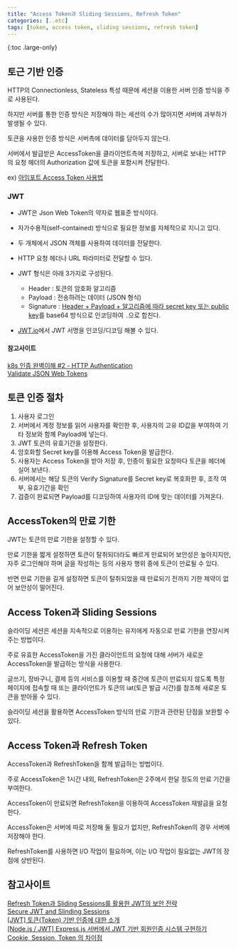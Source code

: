 ```yaml
---
title: "Access Token과 Sliding Sessions, Refresh Token"
categories: [..etc]
tags: [token, access token, sliding sessions, refresh token]
---
```


{:toc .large-only}

## 토근 기반 인증

HTTP의 Connectionless, Stateless 특성 때문에 세션을 이용한 서버 인증 방식을 주로 사용된다.

하지만 서버를 통한 인증 방식은 저장해야 하는 세션의 수가 많아지면 서버에 과부하가 발생될 수 있다.

토큰을 사용한 인증 방식은 서버측에 데이터를 담아두지 않는다.

서버에서 발급받은 AccessToken을 클라이언트측에 저장하고, 서버로 보내는 HTTP의 요청 헤더의 Authorization 값에 토큰을 포함시켜 전달한다.

ex) [아임포트 Access Token 사용법](https://docs.iamport.kr/tech/access-token)

### JWT

- JWT은 Json Web Token의 약자로 웹표준 방식이다.

- 자가수용적(self-contained) 방식으로 필요한 정보를 자체적으로 지니고 있다.

- 두 개체에서 JSON 객체를 사용하여 데이터를 전달한다.

- HTTP 요청 헤더나 URL 파라미터로 전달할 수 있다.

- JWT 형식은 아래 3가지로 구성된다.
    - Header : 토큰의 암호화 알고리즘
    - Payload : 전송하려는 데이터 (JSON 형식)
    - Signature : <u>Header + Payload + 알고리즘에 따라 secret key 또는 public key</u>를 base64 방식으로 인코딩하여 `.`으로 합친다.

- [JWT.io](https://jwt.io/?_ga=2.163251572.952146497.1636521097-1933711542.1636521097&_gl=1*1ys1crh*rollup_ga*MTkzMzcxMTU0Mi4xNjM2NTIxMDk3*rollup_ga_F1G3E656YZ*MTYzNjUyMTA5Ny4xLjAuMTYzNjUyMTA5Ny42MA..)에서 JWT 서명을 인코딩/디코딩 해볼 수 있다.

#### 참고사이트
[k8s 인증 완벽이해 #2 - HTTP Authentication](https://coffeewhale.com/kubernetes/authentication/http-auth/2020/05/03/auth02/)<br/>
[Validate JSON Web Tokens](https://auth0.com/docs/security/tokens/json-web-tokens/validate-json-web-tokens)

## 토큰 인증 절차

1. 사용자 로그인
2. 서버에서 계정 정보를 읽어 사용자를 확인한 후, 사용자의 고유 ID값을 부여하여 기타 정보와 함께 Payload에 넣는다.
3. JWT 토큰의 유효기간을 설정한다.
4. 암호화할 Secret key를 이용해 Access Token을 발급한다.
5. 사용자는 Access Token을 받아 저장 후, 인증이 필요한 요청마다 토큰을 헤더에 실어 보낸다.
6. 서버에서는 해당 토큰의 Verify Signature를 Secret key로 복호화한 후, 조작 여부, 유효기간을 확인
7. 검증이 완료되면 Payload를 디코딩하여 사용자의 ID에 맞는 데이터를 가져온다.

## AccessToken의 만료 기한

JWT는 토큰의 만료 기한을 설정할 수 있다.

만료 기한을 짧게 설정하면 토큰이 탈취되더라도 빠르게 만료되어 보안성은 높아지지만, 자주 로그인해야 하며 글을 작성하는 등의 사용자 행위 중에 토큰이 만료될 수 있다.

반면 만료 기한을 길게 설정하면 토큰이 탈취되었을 때 만료되기 전까지 기한 제약이 없어 보안성이 떨어진다.

## Access Token과 Sliding Sessions

슬라이딩 세션은 세션을 지속적으로 이용하는 유저에게 자동으로 만료 기한을 연장시켜주는 방법이다.

주로 유효한 AccessToken을 가진 클라이언트의 요청에 대해 서버가 새로운 AccessToken을 발급하는 방식을 사용한다.

글쓰기, 장바구니, 결제 등의 서비스를 이용할 때 중간에 토큰이 만료되지 않도록 특정 페이지에 접속할 때 또는 클라이언트가 토큰의 iat(토큰 발급 시간)를 참조해 새로운 토큰을 받아올 수 있다.

슬라이딩 세션을 활용하면 AccessToken 방식의 만료 기한과 관련된 단점을 보완할 수 있다.

## Access Token과 Refresh Token

AccessToken과 RefreshToken을 함께 발급하는 방법이다.

주로 AccessToken은 1시간 내외, RefreshToken은 2주에서 한달 정도의 만료 기간을 부여한다.

AccessToken이 만료되면 RefreshToken을 이용하여 AccessToken 재발급을 요청한다.

AccessToken은 서버에 따로 저장해 둘 필요가 없지만, RefreshToken의 경우 서버에 저장해야 한다.

RefreshToken를 사용하면 I/O 작업이 필요하며, 이는 I/O 작업이 필요없는 JWT의 장점에 상반된다.

## 참고사이트

[Refresh Token과 Sliding Sessions를 활용한 JWT의 보안 전략](https://blog.ull.im/engineering/2019/02/07/jwt-strategy.html)<br/>
[Secure JWT and Slinding Sessions](https://www.hahwul.com/2021/05/05/sliding-sessions/)<br/>
[[JWT] 토큰(Token) 기반 인증에 대한 소개](https://velopert.com/2350)<br/>
[[Node.js / JWT] Express.js 서버에서 JWT 기반 회원인증 시스템 구현하기](https://velopert.com/2448)<br/>
[Cookie, Session, Token 의 차이점](https://tofusand-dev.tistory.com/89)
